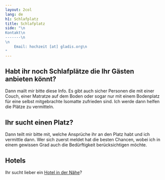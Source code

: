 ```yaml
---
layout: 2col
lang: de
h1: Schlafplatz
title: Schlafplatz
side: "\n
Kontakt\n
-------\n
\n
    Email: hochzeit [at] gladis.org\n
"
---
```


Habt ihr noch Schlafplätze die Ihr Gästen anbieten könnt?
---------------------------------------------------------

Dann mailt mir bitte diese Info. Es gibt auch sicher Personen die mit einer Couch, einer Matratze auf dem Boden oder sogar nur mit einem Bodenplatz für eine selbst mitgebrachte Isomatte zufrieden sind. Ich werde dann helfen die Plätze zu vermitteln.

Ihr sucht einen Platz?
----------------------

Dann teilt mir bitte mit, welche Ansprüche ihr an den Platz habt und ich vermittle dann. Wer sich zuerst meldet hat die besten Chancen, wobei ich in einem gewissen Grad auch die Bedürftigkeit berücksichtigen möchte.

Hotels
------

 Ihr sucht lieber ein [Hotel in der Nähe](http://google.com/maps?q=hotels+near+Hanebergstra%C3%9Fe+8+80637+M%C3%BCnchen&hl=en&ie=UTF8&sll=48.160475,11.536481&sspn=0.009246,0.017896&hq=hotels&hnear=Hanebergstra%C3%9Fe+8,+80637+M%C3%BCnchen,+Oberbayern,+Bayern,+Germany&t=m&checkin_date=2013-05-18&num_nights=1&z=16 "Hotels in der Nähe")?

<!-- [1](http://goo.gl/maps/Fi0mT "Hotels in der Nähe") -->